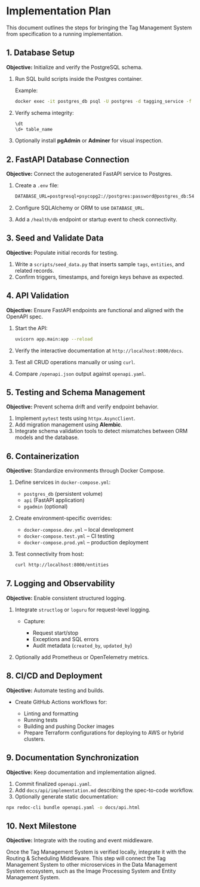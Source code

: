 
# Implementation Plan

This document outlines the steps for bringing the Tag Management System from specification to a running implementation.

## 1. Database Setup

**Objective:** Initialize and verify the PostgreSQL schema.

1. Run SQL build scripts inside the Postgres container.

	Example:

	```bash
	docker exec -it postgres_db psql -U postgres -d tagging_service -f /scripts/schema.sql
	```

2. Verify schema integrity:

	```bash
	\dt
	\d+ table_name
	```

3. Optionally install **pgAdmin** or **Adminer** for visual inspection.

## 2. FastAPI Database Connection

**Objective:** Connect the autogenerated FastAPI service to Postgres.

1. Create a `.env` file:

	```txt
	DATABASE_URL=postgresql+psycopg2://postgres:password@postgres_db:5432/tagging_service
	```

2. Configure SQLAlchemy or ORM to use `DATABASE_URL`.
3. Add a `/health/db` endpoint or startup event to check connectivity.

## 3. Seed and Validate Data

**Objective:** Populate initial records for testing.

1. Write a `scripts/seed_data.py` that inserts sample `tags`, `entities`, and related records.
2. Confirm triggers, timestamps, and foreign keys behave as expected.

## 4. API Validation

**Objective:** Ensure FastAPI endpoints are functional and aligned with the OpenAPI spec.

1. Start the API:

	```bash
	uvicorn app.main:app --reload
	```

2. Verify the interactive documentation at `http://localhost:8000/docs`.
3. Test all CRUD operations manually or using `curl`.
4. Compare `/openapi.json` output against `openapi.yaml`.

## 5. Testing and Schema Management

**Objective:** Prevent schema drift and verify endpoint behavior.

1. Implement `pytest` tests using `httpx.AsyncClient`.
2. Add migration management using **Alembic**.
3. Integrate schema validation tools to detect mismatches between ORM models and the database.

## 6. Containerization

**Objective:** Standardize environments through Docker Compose.

1. Define services in `docker-compose.yml`:

	* `postgres_db` (persistent volume)
	* `api` (FastAPI application)
	* `pgadmin` (optional)

2. Create environment-specific overrides:

	* `docker-compose.dev.yml` – local development
	* `docker-compose.test.yml` – CI testing
	* `docker-compose.prod.yml` – production deployment

3. Test connectivity from host:

	```bash
	curl http://localhost:8000/entities
	```

## 7. Logging and Observability

**Objective:** Enable consistent structured logging.

1. Integrate `structlog` or `loguru` for request-level logging.

	* Capture:

		* Request start/stop
		* Exceptions and SQL errors
		* Audit metadata (`created_by`, `updated_by`)

2. Optionally add Prometheus or OpenTelemetry metrics.

## 8. CI/CD and Deployment

**Objective:** Automate testing and builds.

* Create GitHub Actions workflows for:

	* Linting and formatting
	* Running tests
	* Building and pushing Docker images
	* Prepare Terraform configurations for deploying to AWS or hybrid clusters.

## 9. Documentation Synchronization

**Objective:** Keep documentation and implementation aligned.

1. Commit finalized `openapi.yaml`.
2. Add `docs/api/implementation.md` describing the spec-to-code workflow.
3. Optionally generate static documentation:

  ```bash
  npx redoc-cli bundle openapi.yaml -o docs/api.html
  ```

## 10. Next Milestone

**Objective:** Integrate with the routing and event middleware.

Once the Tag Management System is verified locally, integrate it with the Routing & Scheduling Middleware. This step will connect the Tag Management System to other microservices in the Data Management System ecosystem, such as the Image Processing System and Entity Management System.
